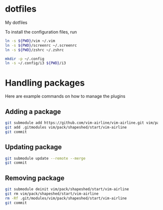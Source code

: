 # dotfiles
My dotfiles

To install the configuration files, run
``` bash
ln -s ${PWD}/vim ~/.vim
ln -s ${PWD}/screenrc ~/.screenrc
ln -s ${PWD}/zshrc ~/.zshrc

mkdir -p ~/.config
ln -s ~/.config/i3 ${PWD}/i3
```

# Handling packages
Here are example commands on how to manage the plugins
## Adding a package
```bash
git submodule add https://github.com/vim-airline/vim-airline.git vim/pack/shapeshed/start/vim-airline
git add .gitmodules vim/pack/shapeshed/start/vim-airline
git commit
```
## Updating package
```bash
git submodule update --remote --merge
git commit
```
## Removing package
```bash
git submodule deinit vim/pack/shapeshed/start/vim-airline
git rm vim/pack/shapeshed/start/vim-airline
rm -Rf .git/modules/vim/pack/shapeshed/start/vim-airline
git commit
```
